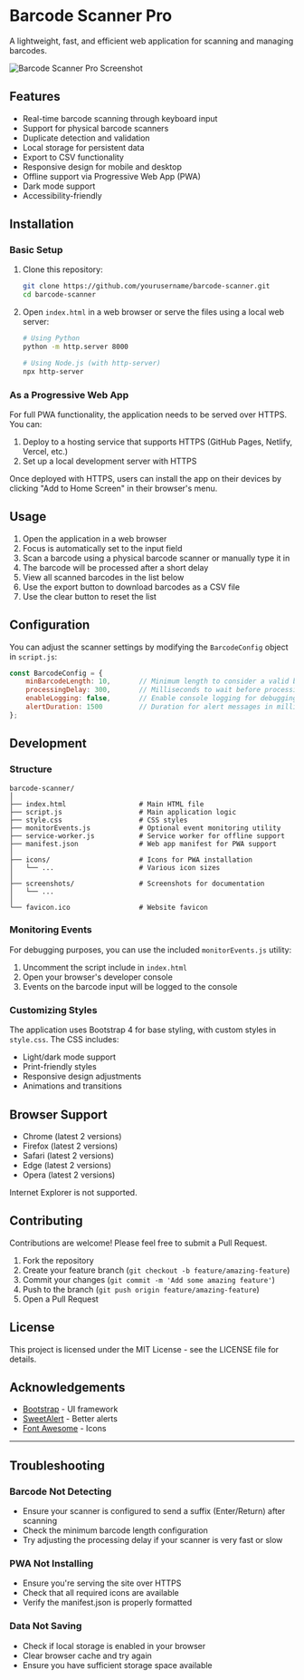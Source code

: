 # Barcode Scanner Pro

A lightweight, fast, and efficient web application for scanning and managing barcodes.

![Barcode Scanner Pro Screenshot](screenshots/scanner-screen.jpg)

## Features

- Real-time barcode scanning through keyboard input
- Support for physical barcode scanners
- Duplicate detection and validation
- Local storage for persistent data
- Export to CSV functionality
- Responsive design for mobile and desktop
- Offline support via Progressive Web App (PWA)
- Dark mode support
- Accessibility-friendly

## Installation

### Basic Setup

1. Clone this repository:
   ```bash
   git clone https://github.com/yourusername/barcode-scanner.git
   cd barcode-scanner
   ```

2. Open `index.html` in a web browser or serve the files using a local web server:
   ```bash
   # Using Python
   python -m http.server 8000
   
   # Using Node.js (with http-server)
   npx http-server
   ```

### As a Progressive Web App

For full PWA functionality, the application needs to be served over HTTPS. You can:

1. Deploy to a hosting service that supports HTTPS (GitHub Pages, Netlify, Vercel, etc.)
2. Set up a local development server with HTTPS

Once deployed with HTTPS, users can install the app on their devices by clicking "Add to Home Screen" in their browser's menu.

## Usage

1. Open the application in a web browser
2. Focus is automatically set to the input field
3. Scan a barcode using a physical barcode scanner or manually type it in
4. The barcode will be processed after a short delay
5. View all scanned barcodes in the list below
6. Use the export button to download barcodes as a CSV file
7. Use the clear button to reset the list

## Configuration

You can adjust the scanner settings by modifying the `BarcodeConfig` object in `script.js`:

```javascript
const BarcodeConfig = {
    minBarcodeLength: 10,       // Minimum length to consider a valid barcode
    processingDelay: 300,       // Milliseconds to wait before processing
    enableLogging: false,       // Enable console logging for debugging
    alertDuration: 1500         // Duration for alert messages in milliseconds
};
```

## Development

### Structure

```
barcode-scanner/
│
├── index.html                  # Main HTML file
├── script.js                   # Main application logic
├── style.css                   # CSS styles
├── monitorEvents.js            # Optional event monitoring utility
├── service-worker.js           # Service worker for offline support
├── manifest.json               # Web app manifest for PWA support
│
├── icons/                      # Icons for PWA installation
│   └── ...                     # Various icon sizes
│
├── screenshots/                # Screenshots for documentation
│   └── ...
│
└── favicon.ico                 # Website favicon
```

### Monitoring Events

For debugging purposes, you can use the included `monitorEvents.js` utility:

1. Uncomment the script include in `index.html`
2. Open your browser's developer console
3. Events on the barcode input will be logged to the console

### Customizing Styles

The application uses Bootstrap 4 for base styling, with custom styles in `style.css`. The CSS includes:

- Light/dark mode support
- Print-friendly styles
- Responsive design adjustments
- Animations and transitions

## Browser Support

- Chrome (latest 2 versions)
- Firefox (latest 2 versions)
- Safari (latest 2 versions)
- Edge (latest 2 versions)
- Opera (latest 2 versions)

Internet Explorer is not supported.

## Contributing

Contributions are welcome! Please feel free to submit a Pull Request.

1. Fork the repository
2. Create your feature branch (`git checkout -b feature/amazing-feature`)
3. Commit your changes (`git commit -m 'Add some amazing feature'`)
4. Push to the branch (`git push origin feature/amazing-feature`)
5. Open a Pull Request

## License

This project is licensed under the MIT License - see the LICENSE file for details.

## Acknowledgements

- [Bootstrap](https://getbootstrap.com/) - UI framework
- [SweetAlert](https://sweetalert.js.org/) - Better alerts
- [Font Awesome](https://fontawesome.com/) - Icons

---

## Troubleshooting

### Barcode Not Detecting

- Ensure your scanner is configured to send a suffix (Enter/Return) after scanning
- Check the minimum barcode length configuration
- Try adjusting the processing delay if your scanner is very fast or slow

### PWA Not Installing

- Ensure you're serving the site over HTTPS
- Check that all required icons are available
- Verify the manifest.json is properly formatted

### Data Not Saving

- Check if local storage is enabled in your browser
- Clear browser cache and try again
- Ensure you have sufficient storage space available
